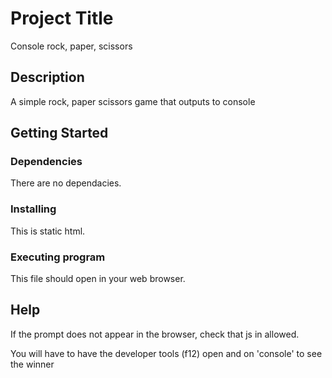 # Project Title

Console rock, paper, scissors

## Description

A simple rock, paper scissors game that outputs to console

## Getting Started

### Dependencies

There are no dependacies. 

### Installing

This is static html.  

### Executing program

This file should open in your web browser.

## Help

If the prompt does not appear in the browser, check that js in allowed.

You will have to have the developer tools (f12) open and on 'console' to see the winner

